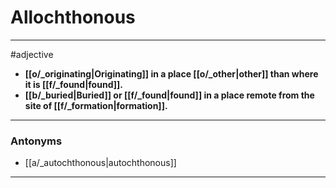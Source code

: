 # Allochthonous
---
#adjective
- **[[o/_originating|Originating]] in a place [[o/_other|other]] than where it is [[f/_found|found]].**
- **[[b/_buried|Buried]] or [[f/_found|found]] in a place remote from the site of [[f/_formation|formation]].**
---
### Antonyms
- [[a/_autochthonous|autochthonous]]
---
